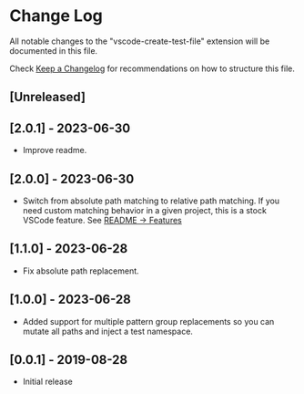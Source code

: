 # Change Log

All notable changes to the "vscode-create-test-file" extension will be documented in this file.

Check [Keep a Changelog](http://keepachangelog.com/) for recommendations on how to structure this file.

## [Unreleased]

## [2.0.1] - 2023-06-30

- Improve readme.

## [2.0.0] - 2023-06-30

- Switch from absolute path matching to relative path matching. If you need custom matching behavior in a given project, this is a stock VSCode feature. See [README -> Features](./README.md#features)

## [1.1.0] - 2023-06-28

- Fix absolute path replacement.

## [1.0.0] - 2023-06-28

- Added support for multiple pattern group replacements so you can mutate all paths and inject a test namespace.

## [0.0.1] - 2019-08-28

- Initial release

